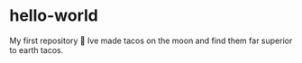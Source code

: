 # hello-world
My first repository :tada:
Ive made tacos on the moon and find them far superior to earth tacos.
